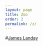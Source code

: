 ```yaml
---
layout: page
title: Zoo
order: 2
permalink: /z/
---
```


#[James Landay](https://www.landay.org/)
